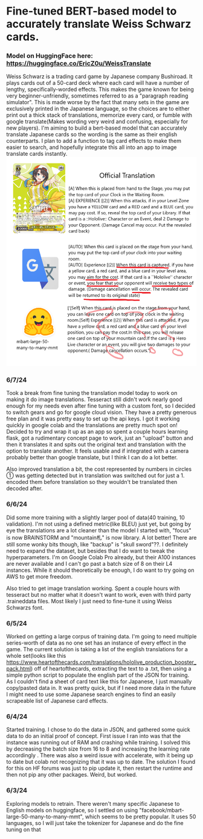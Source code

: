 # Fine-tuned BERT-based model to accurately translate Weiss Schwarz cards. 
### Model on HuggingFace here: https://huggingface.co/EricZ0u/WeissTranslate

Weiss Schwarz is a trading card game by Japanese company Bushiroad. It plays cards out of a 50-card deck where each card will have a number of lengthy, specifically-worded effects. This makes the game known for being very beginner-unfriendly, sometimes referred to as a "paragraph reading simulator". This is made worse by the fact that many sets in the game are exclusively printed in the Japanese language, so the choices are to either print out a thick stack of translations, memorize every card, or fumble with google translate(Makes wording very weird and confusing, especially for new players). I'm aiming to build a bert-based model that can accurately translate Japanese cards so the wording is the same as their english counterparts. I plan to add a function to tag card effects to make them easier to search, and hopefully integrate this all into an app to image translate cards instantly. 
![Comparison lol](https://github.com/ericz0u/WeissTranslate/blob/main/lol.png?raw=true)

### 6/7/24
Took a break from fine tuning the translation model today to work on making it do image translations. Tesseract still didn't work nearly good enough for my needs even after fine tuning with a custom font, so I decided to switch gears and go for google cloud vision. They have a pretty generous free plan and it was pretty easy to set up the api keys. I got it working quickly in google colab and the translations are pretty much spot on! Decided to try and wrap it up as an app so spent a couple hours learning flask, got a rudimentary concept page to work, just an "upload" button and then it translates it and spits out the original text and translation with the option to translate another. It feels usable and if integrated with a camera probably better than google translate, but I think I can do a lot better.

Also improved translation a bit, the cost represented by numbers in circles ① was getting detected but in translation was switched out for just a 1. encoded them before translation so they wouldn't be translated then decoded after.
### 6/6/24
Did some more training with a slightly larger pool of data(40 training, 10 validation). I'm not using a defined metric(like BLEU) just yet, but going by eye the translations are a lot cleaner than the model I started with, "focus" is now BRAINSTORM and "mountain札" is now library. A lot better! There are still some wonky bits though, like "backup" is "skull sword"??. I definitely need to expand the dataset, but besides that I do want to tweak the hyperparameters. I'm on Google Colab Pro already, but their A100 instances are never available and I can't go past a batch size of 8 on their L4 instances. While it should theoretically be enough, I do want to try going on AWS to get more freedom. 

Also tried to get image translation working. Spent a couple hours with tesseract but no matter what it doesn't want to work, even with third party .traineddata files. Most likely I just need to fine-tune it using Weiss Schwarzs font.
### 6/5/24
Worked on getting a large corpus of training data. I'm going to need multiple series-worth of data as no one set has an instance of every effect in the game. The current solution is taking a list of the english translations for a whole set(looks like this https://www.heartofthecards.com/translations/hololive_production_booster_pack.html) off of heartofthecards, extracting the text to a .txt, then using a simple python script to populate the english part of the JSON for training. As I couldn't find a sheet of card text like this for Japanese, I just manually copy/pasted data in. It was pretty quick, but if I need more data in the future I might need to use some Japanese search engines to find an easily scrapeable list of Japanese card effects.
### 6/4/24
Started training. I chose to do the data in JSON, and gathered some quick data to do an initial proof of concept. First issue I ran into was that the instance was running out of RAM and crashing while training. I solved this by decreasing the batch size from 16 to 8 and increasing the learning rate accordingly . There was also a weird issue with accelerate, with it being up to date but colab not recognizing that it was up to date. The solution I found for this on HF forums was just to pip update it, then restart the runtime and then not pip any other packages. Weird, but worked.
### 6/3/24
Exploring models to retrain. There weren't many specific Japanese to English models on huggingface, so I settled on using "facebook/mbart-large-50-many-to-many-mmt", which seems to be pretty popular. It uses 50 languages, so I will just take the tokenizer for Japanese and do the fine tuning on that
